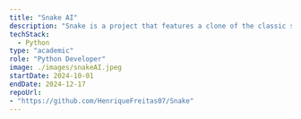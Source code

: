 ```yaml
---
title: "Snake AI"
description: "Snake is a project that features a clone of the classic snake game, designed for AI teaching and experimentation."
techStack:
  - Python
type: "academic"
role: "Python Developer"
image: ./images/snakeAI.jpeg 
startDate: 2024-10-01 
endDate: 2024-12-17
repoUrl: 
- "https://github.com/HenriqueFreitas07/Snake"
---
```


